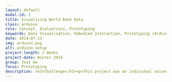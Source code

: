 ```yaml
---
layout: default
modal-id: 2
title: Visualising World Bank Data
class: arduino
role: Concept, Evaluations, Prototyping
keywords: Data Visualisation, Embodied Interaction, Prototyping (Arduino, Javascript)
date: 2014-07-13
img: arduino.png
alt: arduino-setup
project-length: 2 Weeks
project-date: Winter 2014
group: Just me
focus: Prototyping
description: <h3>Challenge</h3><p>This project was an individual university project in which I worked with data from the <a href="http://www.worldbank.org/">World Bank</a>. The World Bank provides Open Data about the development of the world but the data is not very accessible and understandable. So the task was to focus on a certain aspect of the data, create a more accessible representation and also incorporate the ideas of embodied interaction.</p><h3>Concept</h3><p>I decided to design an artifact for a fictitious museum environment with a broader topic about for example water or Africa. My idea was to create a map that would show the percentage of people having access to water in rural areas for each country in Africa. As museums typically have a wide range of visitors, from small kids to seniors, the input device had to be very easy and intuitive to interact with. As the input device I therefore aimed to use a physical slider with which users would be able to navigate through each year and explore the development over time.</p><h3>Result</h3> <p>Unfortunatly I couldn't get a slider so I had to work with a turning knob instead. A quick demonstration of the result can be seen in the following video. </p><p> <div class="flex-video widescreen"><iframe src="https://www.youtube.com/embed/2jrZv-j7q3I" allowfullscreen=""></iframe></div></p><p>A <a href="http://weidenfreak.github.io/InteractiveAfricaMapD3/"> live version</a> is also available but it doesn't have Arduino support and is optimised for Google Chrome only.</p><h3>Process</h3><p>The prototype was developed in several iterations. During the development I did small evaluations in which I led my users explore the prototype and encouraged them to give feedback. One minor finding was for example, that while using the turning knob the users lost the focus on the year range in the bottom. I therefore additionally included the current year above the map as shown in this screenshot:</p><img src="img/portfolio/africa_map.png" class="img-responsive img-thumbnail img-centered" alt="Africa_Map Screen"><p>Later on I found through the evaluations that people immediately started to try to identify which countries were constantly improving and which were not. In the chosen map visualisation this is hard to keep track of because of the large number of countries. A therefore useful improvement would have been to add for example a list with countries that had less water access than in the previous year. This calculation is easy for software and hard for humans to calculate and should therefore become part of the visualisation.</p><p>A challenge on the technical side was to constantly listen to the Arduino input and update the website in realtime. I eventually solved this by making use of WebSockets. Additionally, I learned how to use the data visualisation library <a href="http://d3js.org/">D3.js</a>. For more development specific details have a look at my <a href="https://github.com/weidenfreak/InteractiveAfricaMapD3Arduino">GitHub repository.</a></p><h3>Reflections</h3><p>This project was a very small one, but I was still able to prototype some aspects of embodied interaction. People found it fascinating to use an alternative input device for a web application and found it interesting to feel the borders of the year range in form of  physical feedback.</p>
---
```

